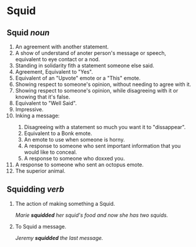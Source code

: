 # Squid

## Squid *noun*
<ol>
  <li>An agreement with another statement.</li>
  <li>A show of understand of anoter person's message or speech, equivalent to eye contact or a nod.</li>
  <li>Standing in solidarity fith a statement someone else said.</li>
  <li>Agreement, Equivalent to "Yes".</li>
  <li>Equivalent of an "Upvote" emote or a "This" emote.</li>
  <li>Showing respect to someone's opinion, without needing to agree with it.</li>
  <li>Showing respect to someone's opinion, while disagreeing with it or knowing that it's false.</li>
  <li>Equivalent to "Well Said".</li>
  <li>Impressive.</li>
  <li>Inking a message:</li>
  <ol>
    <li>Disagreeing with a statement so much you want it to "dissappear".</li>
    <li>Equivalent to a Bonk emote.</li>
    <li>An emote to use when someone is horny.</li>
    <li>A response to someone who sent important information that you would like to conceal.</li>
    <li>A response to someone who doxxed you.</li>
  </ol>
  <li>A response to someone who sent an octopus emote.</li>
  <li>The superior animal.</li>
</ol>

## Squidding *verb*
<ol>
  <li>The action of making something a Squid.</li>
  
  *Marie **squidded** her squid's food and now she has two squids.*
  
  <li>To Squid a message.</li>
  
  *Jeremy **squidded** the last message.*

</ol>
